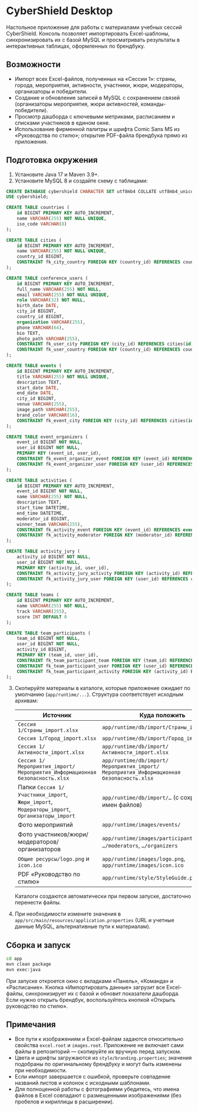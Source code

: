 # CyberShield Desktop

Настольное приложение для работы с материалами учебных сессий CyberShield. Консоль позволяет импортировать Excel-шаблоны,
синхронизировать их с базой MySQL и просматривать результаты в интерактивных таблицах, оформленных по брендбуку.

## Возможности

- Импорт всех Excel-файлов, полученных на «Сессии 1»: страны, города, мероприятия, активности, участники, жюри, модераторы,
  организаторы и победители.
- Создание и обновление записей в MySQL с сохранением связей (организаторы мероприятия, жюри активностей, команды-победители).
- Просмотр дашборда с ключевыми метриками, расписанием и списками участников в едином окне.
- Использование фирменной палитры и шрифта Comic Sans MS из «Руководства по стилю»; открытие PDF-файла брендбука прямо из
  приложения.

## Подготовка окружения

1. Установите Java 17 и Maven 3.9+.
2. Установите MySQL 8 и создайте схему с таблицами:

```sql
CREATE DATABASE cybershield CHARACTER SET utf8mb4 COLLATE utf8mb4_unicode_ci;
USE cybershield;

CREATE TABLE countries (
    id BIGINT PRIMARY KEY AUTO_INCREMENT,
    name VARCHAR(255) NOT NULL UNIQUE,
    iso_code VARCHAR(8)
);

CREATE TABLE cities (
    id BIGINT PRIMARY KEY AUTO_INCREMENT,
    name VARCHAR(255) NOT NULL UNIQUE,
    country_id BIGINT,
    CONSTRAINT fk_city_country FOREIGN KEY (country_id) REFERENCES countries(id)
);

CREATE TABLE conference_users (
    id BIGINT PRIMARY KEY AUTO_INCREMENT,
    full_name VARCHAR(255) NOT NULL,
    email VARCHAR(255) NOT NULL UNIQUE,
    role VARCHAR(32) NOT NULL,
    birth_date DATE,
    city_id BIGINT,
    country_id BIGINT,
    organization VARCHAR(255),
    phone VARCHAR(64),
    bio TEXT,
    photo_path VARCHAR(255),
    CONSTRAINT fk_user_city FOREIGN KEY (city_id) REFERENCES cities(id),
    CONSTRAINT fk_user_country FOREIGN KEY (country_id) REFERENCES countries(id)
);

CREATE TABLE events (
    id BIGINT PRIMARY KEY AUTO_INCREMENT,
    title VARCHAR(255) NOT NULL UNIQUE,
    description TEXT,
    start_date DATE,
    end_date DATE,
    city_id BIGINT,
    venue VARCHAR(255),
    image_path VARCHAR(255),
    brand_color VARCHAR(16),
    CONSTRAINT fk_event_city FOREIGN KEY (city_id) REFERENCES cities(id)
);

CREATE TABLE event_organizers (
    event_id BIGINT NOT NULL,
    user_id BIGINT NOT NULL,
    PRIMARY KEY (event_id, user_id),
    CONSTRAINT fk_event_organizer_event FOREIGN KEY (event_id) REFERENCES events(id) ON DELETE CASCADE,
    CONSTRAINT fk_event_organizer_user FOREIGN KEY (user_id) REFERENCES conference_users(id) ON DELETE CASCADE
);

CREATE TABLE activities (
    id BIGINT PRIMARY KEY AUTO_INCREMENT,
    event_id BIGINT NOT NULL,
    name VARCHAR(255) NOT NULL,
    description TEXT,
    start_time DATETIME,
    end_time DATETIME,
    moderator_id BIGINT,
    winner_team VARCHAR(255),
    CONSTRAINT fk_activity_event FOREIGN KEY (event_id) REFERENCES events(id) ON DELETE CASCADE,
    CONSTRAINT fk_activity_moderator FOREIGN KEY (moderator_id) REFERENCES conference_users(id)
);

CREATE TABLE activity_jury (
    activity_id BIGINT NOT NULL,
    user_id BIGINT NOT NULL,
    PRIMARY KEY (activity_id, user_id),
    CONSTRAINT fk_activity_jury_activity FOREIGN KEY (activity_id) REFERENCES activities(id) ON DELETE CASCADE,
    CONSTRAINT fk_activity_jury_user FOREIGN KEY (user_id) REFERENCES conference_users(id) ON DELETE CASCADE
);

CREATE TABLE teams (
    id BIGINT PRIMARY KEY AUTO_INCREMENT,
    name VARCHAR(255) NOT NULL,
    track VARCHAR(255),
    score INT DEFAULT 0
);

CREATE TABLE team_participants (
    team_id BIGINT NOT NULL,
    user_id BIGINT NOT NULL,
    activity_id BIGINT,
    PRIMARY KEY (team_id, user_id),
    CONSTRAINT fk_team_participant_team FOREIGN KEY (team_id) REFERENCES teams(id) ON DELETE CASCADE,
    CONSTRAINT fk_team_participant_user FOREIGN KEY (user_id) REFERENCES conference_users(id) ON DELETE CASCADE,
    CONSTRAINT fk_team_participant_activity FOREIGN KEY (activity_id) REFERENCES activities(id) ON DELETE SET NULL
);
```

3. Скопируйте материалы в каталоги, которые приложение ожидает по умолчанию (`app/runtime/...`). Структура соответствует
   исходным архивам:

   | Источник | Куда положить |
   |----------|----------------|
   | `Сессия 1/Cтраны_import.xlsx` | `app/runtime/db/import/Cтраны_import.xlsx` |
   | `Сессия 1/Город_import.xlsx` | `app/runtime/db/import/Город_import.xlsx` |
   | `Сессия 1/Активности_import.xlsx` | `app/runtime/db/import/Активности_import.xlsx` |
   | `Сессия 1/Мероприятия_import/Мероприятия_Информационная безопасность.xlsx` | `app/runtime/db/import/Мероприятия_import/Мероприятия_Информационная безопасность.xlsx` |
   | Папки `Сессия 1/Участники_import`, `Жюри_import`, `Модераторы_import`, `Организаторы_import` | `app/runtime/db/import/…` (с сохранением имен файлов) |
   | Фото мероприятий | `app/runtime/images/events/` |
   | Фото участников/жюри/модераторов/организаторов | `app/runtime/images/participants`, `…/jury`, `…/moderators`, `…/organizers` |
   | `Общие ресурсы/logo.png` и `icon.ico` | `app/runtime/images/logo.png`, `app/runtime/images/icon.ico` |
   | PDF «Руководство по стилю» | `app/runtime/style/StyleGuide.pdf` |

   Каталоги создаются автоматически при первом запуске, достаточно перенести файлы.

4. При необходимости измените значения в `app/src/main/resources/application.properties` (URL и учетные данные MySQL,
   альтернативные пути к материалам).

## Сборка и запуск

```bash
cd app
mvn clean package
mvn exec:java
```

При запуске откроется окно с вкладками «Панель», «Команда» и «Расписание». Кнопка «Импортировать данные» загрузит все Excel-файлы,
синхронизирует их с базой и обновит показатели дашборда. Если нужно открыть брендбук, воспользуйтесь кнопкой «Открыть руководство
по стилю».

## Примечания

- Все пути к изображениям и Excel-файлам задаются относительно свойства `excel.root` и `images.root`. Приложение не включает
  сами файлы в репозиторий — скопируйте их вручную перед запуском.
- Цвета и шрифты загружаются из `style/branding.properties`; значения подобраны по оригинальному брендбуку и могут быть изменены
  при необходимости.
- Если импорт завершается с ошибкой, проверьте совпадение названий листов и колонок с исходными шаблонами.
- Для полноценной работы с фотографиями убедитесь, что имена файлов в Excel совпадают с размещенными изображениями (без пробелов и
  кириллицы в расширении).
